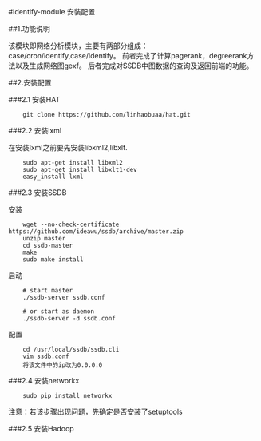 #Identify-module 安装配置

##1.功能说明

该模块即网络分析模块，主要有两部分组成：case/cron/identify,case/identify。
前者完成了计算pagerank，degreerank方法以及生成网络图gexf。
后者完成对SSDB中图数据的查询及返回前端的功能。

##2.安装配置

###2.1 安装HAT

```
    git clone https://github.com/linhaobuaa/hat.git
```

###2.2 安装lxml

在安装lxml之前要先安装libxml2,libxlt.

```
    sudo apt-get install libxml2
    sudo apt-get install libxlt1-dev
    easy_install lxml
```

###2.3 安装SSDB

安装
```
    wget --no-check-certificate https://github.com/ideawu/ssdb/archive/master.zip
    unzip master
    cd ssdb-master
    make
    sudo make install

```
启动
```
    # start master
    ./ssdb-server ssdb.conf

    # or start as daemon
    ./ssdb-server -d ssdb.conf
```
配置
```
    cd /usr/local/ssdb/ssdb.cli
    vim ssdb.conf
    将该文件中的ip改为0.0.0.0
```
###2.4 安装networkx
```
    sudo pip install networkx
```
注意：若该步骤出现问题，先确定是否安装了setuptools

###2.5 安装Hadoop
